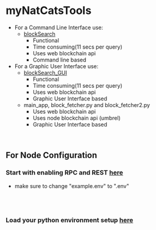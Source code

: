 # myNatCatsTools
- For a Command Line Interface use:
   - [blockSearch](https://github.com/Juniorduc44/myNatCatsTools/blob/main/blockSearch.py)
     - Functional
     - Time consuming(11 secs per query)
     - Uses web blockchain api
     - Command line based
- For a Graphic User Interface use:
   - [blockSearch_GUI](https://github.com/Juniorduc44/myNatCatsTools/blob/main/blockSearch_GUI.py)
      - Functional
      - Time consuming(11 secs per query)
      - Uses web blockchain api
      - Graphic User Interface based
  - main_app, block_fetcher.py and block_fetcher2.py
    - Uses web blockchain api
    - Uses node blockchain api (umbrel)
    - Graphic User Interface based

</br>

## For Node Configuration
### Start with enabling RPC and REST [here](https://github.com/Juniorduc44/myNatCatsTools/blob/main/umbrelBitcoinRPC.md)
- make sure to change "example.env" to ".env"

</br>
</br>

### Load your python environment setup [here](https://github.com/Juniorduc44/myNatCatsTools/blob/main/loadPythonEnv.md)